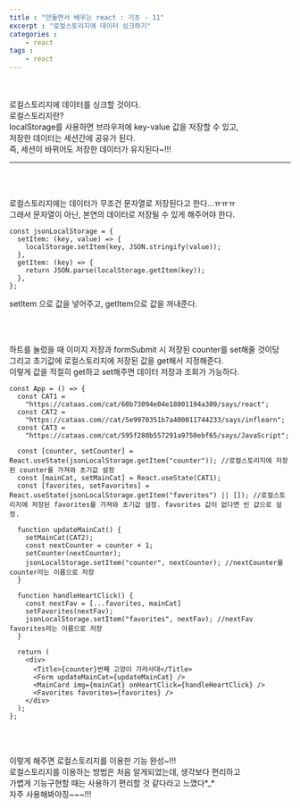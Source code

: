 ```yaml
---
title : "만들면서 배우는 react : 기초 - 11"
excerpt : "로컬스토리지에 데이터 싱크하기"
categories : 
    - react
tags : 
    - react
---
```



<br><br> 
로컬스토리지에 데이터를 싱크할 것이다.  
로컬스토리지란?  
localStorage를 사용하면 브라우저에 key-value 값을 저장할 수 있고,  
저장한 데이터는 세션간에 공유가 된다.  
즉, 세션이 바뀌어도 저장한 데이터가 유지된다~!!!  

---

<br><br> 

로컬스토리지에는 데이터가 무조건 문자열로 저장된다고 한다...ㅠㅠㅠ  
그래서 문자열이 아닌, 본연의 데이터로 저장될 수 있게 해주어야 한다.  


``` 
const jsonLocalStorage = {
  setItem: (key, value) => {
    localStorage.setItem(key, JSON.stringify(value));
  },
  getItem: (key) => {
    return JSON.parse(localStorage.getItem(key));
  },
};

```   

setItem 으로 값을 넣어주고, getItem으로 값을 꺼내준다.  

<br><br> 


하트를 눌렀을 때 이미지 저장과 formSubmit 시 저장된 counter를 set해줄 것이당  
그리고 초기값에 로컬스토리지에 저장된 값을 get해서 지정해준다.  
이렇게 값을 적절히 get하고 set해주면 데이터 저장과 조회가 가능하다.   


``` 
const App = () => {
  const CAT1 =
    "https://cataas.com/cat/60b73094e04e18001194a309/says/react";
  const CAT2 =
    "https://cataas.com//cat/5e9970351b7a400011744233/says/inflearn";
  const CAT3 =
    "https://cataas.com/cat/595f280b557291a9750ebf65/says/JavaScript";
  
  const [counter, setCounter] = React.useState(jsonLocalStorage.getItem("counter")); //로컬스토리지에 저장된 counter를 가져와 초기값 설정
  const [mainCat, setMainCat] = React.useState(CAT1);
  const [favorites, setFavorites] = React.useState(jsonLocalStorage.getItem("favorites") || []); //로컬스토리지에 저장된 favorites를 가져와 초기값 설정. favorites 값이 없다면 빈 값으로 설정.
  
  function updateMainCat() {
    setMainCat(CAT2);
    const nextCounter = counter + 1;
    setCounter(nextCounter);
    jsonLocalStorage.setItem("counter", nextCounter); //nextCounter를 counter라는 이름으로 저장
  }
  
  function handleHeartClick() {
    const nextFav = [...favorites, mainCat]
    setFavorites(nextFav);
    jsonLocalStorage.setItem("favorites", nextFav); //nextFav favorites라는 이름으로 저장
  }
  
  return (
    <div>
      <Title>{counter}번째 고양이 가라사대</Title>
      <Form updateMainCat={updateMainCat} />
      <MainCard img={mainCat} onHeartClick={handleHeartClick} />
      <Favorites favorites={favorites} />
    </div>
  );
};
```  

<br><br> 

이렇게 해주면 로컬스토리지를 이용한 기능 완성~!!!  
로컬스토리지를 이용하는 방법은 처음 알게되었는데, 생각보다 편리하고   
가볍게 기능구현할 때는 사용하기 편리할 것 같다라고 느꼈다*_*  
자주 사용해봐야징~~~!!!  